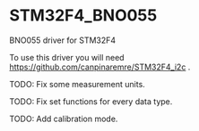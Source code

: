 # STM32F4_BNO055
BNO055 driver for STM32F4

To use this driver you will need https://github.com/canpinaremre/STM32F4_i2c .

TODO: Fix some measurement units.

TODO: Fix set functions for every data type.

TODO: Add calibration mode.
